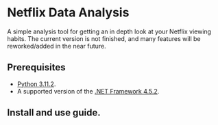 # Netflix Data Analysis
A simple analysis tool for getting an in depth look at your Netflix viewing habits. The current version is not finished, and many features will be reworked/added in the near future.



## Prerequisites 
* [Python 3.11.2](https://www.python.org/downloads/).
* A supported version of the [.NET Framework 4.5.2](https://dotnet.microsoft.com/en-us/download/dotnet-framework).

## Install and use guide.


